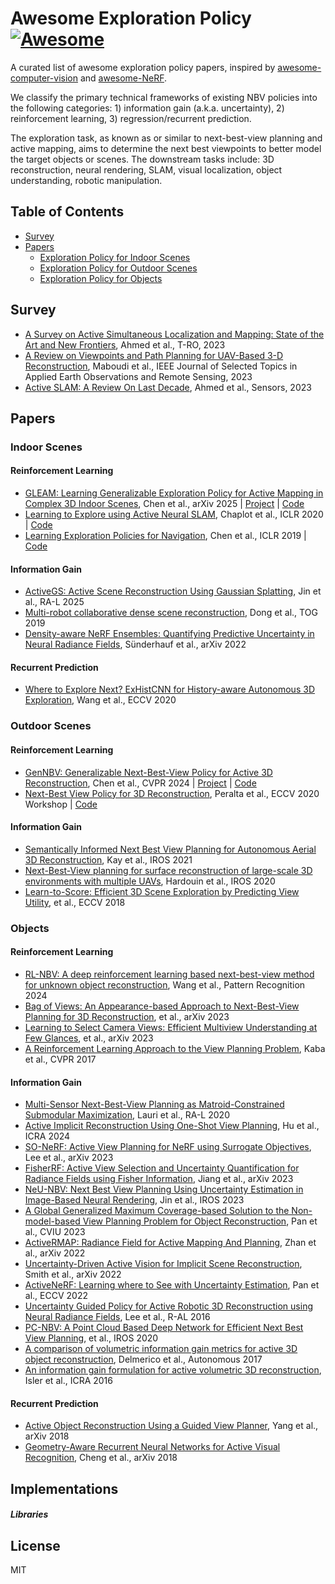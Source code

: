 # Awesome Exploration Policy [![Awesome](https://cdn.rawgit.com/sindresorhus/awesome/d7305f38d29fed78fa85652e3a63e154dd8e8829/media/badge.svg)](https://github.com/sindresorhus/awesome)
A curated list of awesome exploration policy papers, inspired by [awesome-computer-vision](https://github.com/jbhuang0604/awesome-computer-vision) and [awesome-NeRF](https://github.com/awesome-NeRF/awesome-NeRF).

We classify the primary technical frameworks of existing NBV policies into the following categories: 1) information gain (a.k.a. uncertainty), 2) reinforcement learning, 3) regression/recurrent prediction.

The exploration task, as known as or similar to next-best-view planning and active mapping, aims to determine the next best viewpoints to better model the target objects or scenes. The downstream tasks include: 3D reconstruction, neural rendering, SLAM, visual localization, object understanding, robotic manipulation.


## Table of Contents

- [Survey](#survey)
- [Papers](#papers)
  - [Exploration Policy for Indoor Scenes](#indoor-scenes)
  - [Exploration Policy for Outdoor Scenes](#outdoor-scenes)
  - [Exploration Policy for Objects](#objects)
  <!-- - [Information Gain-based](#information-gain) -->
  <!-- - [Reinforcement Learning-based](#reinforcement-learning) -->

<!-- - [](),  et al., ICRA 2016-->


## Survey
- [A Survey on Active Simultaneous Localization and Mapping: State of the Art and New Frontiers](https://ieeexplore.ieee.org/abstract/document/10075065?casa_token=2C8evIgOOiMAAAAA:FAPNd2PC5v8QMh1SV25jHtyGzvhYVInMiJokq1c0lTg_D0PGFOKOHY0Khtt_at0gZSwgCSvggoo), Ahmed et al., T-RO, 2023
- [A Review on Viewpoints and Path Planning for UAV-Based 3-D Reconstruction](https://ieeexplore.ieee.org/abstract/document/10124957), Maboudi et al., IEEE Journal of Selected Topics in Applied Earth Observations and Remote Sensing, 2023
- [Active SLAM: A Review On Last Decade](https://arxiv.org/abs/2212.11654), Ahmed et al., Sensors, 2023



## Papers

<!-- <details open> -->
<!-- <summary>Indoor Scenes</summary> -->
### Indoor Scenes

#### Reinforcement Learning
- [GLEAM: Learning Generalizable Exploration Policy for Active Mapping in Complex 3D Indoor Scenes](https://arxiv.org/abs/2505.20294), Chen et al., arXiv 2025 | [Project](https://xiao-chen.tech/gleam/) | [Code](https://github.com/zjwzcx/GLEAM)
- [Learning to Explore using Active Neural SLAM](https://arxiv.org/abs/2004.05155), Chaplot et al., ICLR 2020 | [Code](https://github.com/devendrachaplot/Neural-SLAM)
- [Learning Exploration Policies for Navigation](https://arxiv.org/abs/1903.01959), Chen et al., ICLR 2019 | [Code](https://github.com/taochenshh/exp4nav)


#### Information Gain
- [ActiveGS: Active Scene Reconstruction Using Gaussian Splatting](https://arxiv.org/abs/2412.17769), Jin et al., RA-L 2025
- [Multi-robot collaborative dense scene reconstruction](https://dl.acm.org/doi/10.1145/3306346.3322942), Dong et al., TOG 2019
- [Density-aware NeRF Ensembles: Quantifying Predictive Uncertainty in Neural Radiance Fields](https://arxiv.org/abs/2209.08718), Sünderhauf et al., arXiv 2022




#### Recurrent Prediction
- [Where to Explore Next? ExHistCNN for History-aware Autonomous 3D Exploration](https://arxiv.org/abs/2011.14669), Wang et al., ECCV 2020

<!-- </details> -->



<!-- <details open> -->
<!-- <summary>Outdoor Scenes</summary> -->
### Outdoor Scenes

#### Reinforcement Learning
- [GenNBV: Generalizable Next-Best-View Policy for Active 3D Reconstruction](https://arxiv.org/abs/2402.16174), Chen et al., CVPR 2024 | [Project](https://gennbv.tech/) | [Code](https://github.com/zjwzcx/GenNBV)
- [Next-Best View Policy for 3D Reconstruction](https://arxiv.org/abs/2008.12664), Peralta et al., ECCV 2020 Workshop | [Code](https://github.com/darylperalta/ScanRL)

#### Information Gain
- [Semantically Informed Next Best View Planning for Autonomous Aerial 3D Reconstruction](), Kay et al., IROS 2021
- [Next-Best-View planning for surface reconstruction of large-scale 3D environments with multiple UAVs](), Hardouin et al., IROS 2020
- [Learn-to-Score: Efficient 3D Scene Exploration by Predicting View Utility](),  et al., ECCV 2018

<!-- #### Recurrent Prediction
- [](),  et al., arXiv 2018 -->

<!-- </details> -->



<!-- <details open> -->
<!-- <summary>Objects</summary> -->

### Objects

#### Reinforcement Learning
- [RL-NBV: A deep reinforcement learning based next-best-view method for unknown object reconstruction](), Wang et al., Pattern Recognition 2024
- [Bag of Views: An Appearance-based Approach to Next-Best-View Planning for 3D Reconstruction](),  et al., arXiv 2023
- [Learning to Select Camera Views: Efficient Multiview Understanding at Few Glances](),  et al., arXiv 2023
- [A Reinforcement Learning Approach to the View Planning Problem](https://cseweb.ucsd.edu/~viscomp/projects/NeuralTransmittance/index.html), Kaba et al., CVPR 2017


#### Information Gain
- [Multi-Sensor Next-Best-View Planning as Matroid-Constrained Submodular Maximization](), Lauri et al., RA-L 2020
- [Active Implicit Reconstruction Using One-Shot View Planning](), Hu et al., ICRA 2024
- [SO-NeRF: Active View Planning for NeRF using Surrogate Objectives](), Lee et al., arXiv 2023
- [FisherRF: Active View Selection and Uncertainty Quantification for Radiance Fields using Fisher Information](), Jiang et al., arXiv 2023
- [NeU-NBV: Next Best View Planning Using Uncertainty Estimation in Image-Based Neural Rendering](), Jin et al., IROS 2023
- [A Global Generalized Maximum Coverage-based Solution to the Non-model-based View Planning Problem for Object Reconstruction](), Pan et al., CVIU 2023
- [ActiveRMAP: Radiance Field for Active Mapping And Planning](), Zhan et al., arXiv 2022
- [Uncertainty-Driven Active Vision for Implicit Scene Reconstruction](), Smith et al., arXiv 2022
- [ActiveNeRF: Learning where to See with Uncertainty Estimation](), Pan et al., ECCV 2022
- [Uncertainty Guided Policy for Active Robotic 3D Reconstruction using Neural Radiance Fields](), Lee et al., R-AL 2016
- [PC-NBV: A Point Cloud Based Deep Network for Efficient Next Best View Planning](),  et al., IROS 2020
- [A comparison of volumetric information gain metrics for active 3D object reconstruction](), Delmerico et al., Autonomous 2017
- [An information gain formulation for active volumetric 3D reconstruction](https://cseweb.ucsd.edu/~viscomp/projects/NeuralTransmittance/index.html), Isler et al., ICRA 2016


#### Recurrent Prediction
- [Active Object Reconstruction Using a Guided View Planner](), Yang et al., arXiv 2018
- [Geometry-Aware Recurrent Neural Networks for Active Visual Recognition](), Cheng et al., arXiv 2018

<!-- </details> -->




## Implementations
##### Libraries
<!-- - [Visu3d](https://github.com/google-research/visu3d), [@google](https://github.com/google-research), 2022 -->

## License
MIT
